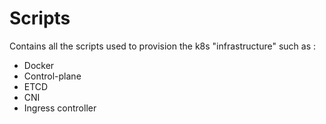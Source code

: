# Scripts

Contains all the scripts used to provision the k8s "infrastructure" such as :

* Docker
* Control-plane
* ETCD
* CNI
* Ingress controller
